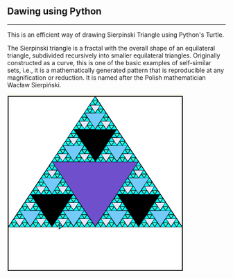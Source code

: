 ## Dawing using Python
-----------------------------------------------------------------------------------
This is an efficient way of drawing Sierpinski Triangle using Python's Turtle. 

The Sierpinski triangle is a fractal with the overall shape of an equilateral triangle, subdivided recursively into smaller equilateral triangles. Originally constructed as a curve, this is one of the basic examples of self-similar sets, i.e., it is a mathematically generated pattern that is reproducible at any magnification or reduction. It is named after the Polish mathematician Wacław Sierpiński.


![my painting result](F1.png)
